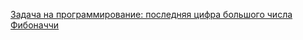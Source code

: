 [Задача на программирование: последняя цифра большого числа Фибоначчи](https://stepik.org/lesson/13228/step/7?unit=3414)